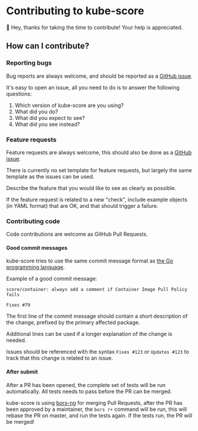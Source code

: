 # Contributing to kube-score

👋 Hey, thanks for taking the time to contribute! Your help is appreciated.

## How can I contribute?

### Reporting bugs

Bug reports are always welcome, and should be reported as a [GitHub issue](https://github.com/cheny-alf/kube-score/issues/new/choose).

It's easy to open an issue, all you need to do is to answer the following questions:

1. Which version of kube-score are you using?
2. What did you do?
3. What did you expect to see?
4. What did you see instead?

### Feature requests

Feature requests are always welcome, this should also be done as a [GitHub issue](https://github.com/cheny-alf/kube-score/issues/new/choose).

There is currently no set template for feature requests, but largely the same template as the issues can be used.

Describe the feature that you would like to see as clearly as possible.

If the feature request is related to a new "check", include example objects (in YAML format) that are OK, and that should trigger a failure. 

### Contributing code

Code contributions are welcome as GitHub Pull Requests.

#### Good commit messages

kube-score tries to use the same commit message format as [the Go programming language](https://golang.org/doc/contribute.html#commit_messages).

Example of a good commit message:

```
score/container: always add a comment if Container Image Pull Policy fails

Fixes #79
```


The first line of the commit message should contain a short description of the change, prefixed by the primary affected package.

Additional lines can be used if a longer explanation of the change is needed.

Issues should be referenced with the syntax `Fixes #123` or `Updates #123` to track that this change is related to an issue.

#### After submit

After a PR has been opened, the complete set of tests will be run automatically. All tests needs to pass before the PR can be merged.

kube-score is using [bors-ng](https://bors.tech/documentation/) for merging Pull Requests, after the PR has been approved by a maintainer,
the `bors r+` command will be run, this will rebase the PR on master, and run the tests again. If the tests run, the PR will be merged!
